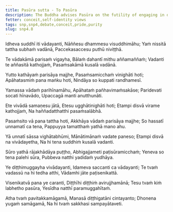 ```yaml
---
title: Pasūra sutta - To Pasūra
description: The Buddha advises Pasūra on the futility of engaging in debates and the dangers of becoming conceited.
fetter: conceit,self-identity views
tags: snp,snp4,debate,conceit,pride,purity
slug: snp4.8
---
```


Idheva suddhī iti vādayanti,
Nāññesu dhammesu visuddhimāhu;
Yaṁ nissitā tattha subhaṁ vadānā,
Paccekasaccesu puthū niviṭṭhā.

Te vādakāmā parisaṁ vigayha,
Bālaṁ dahantī mithu aññamaññaṁ;
Vadanti te aññasitā kathojjaṁ,
Pasaṁsakāmā kusalā vadānā.

Yutto kathāyaṁ parisāya majjhe,
Pasaṁsamicchaṁ vinighāti hoti;
Apāhatasmiṁ pana maṅku hoti,
Nindāya so kuppati randhamesī.

Yamassa vādaṁ parihīnamāhu,
Apāhataṁ pañhavimaṁsakāse;
Paridevati socati hīnavādo,
Upaccagā manti anutthunāti.

Ete vivādā samaṇesu jātā,
Etesu ugghātinighāti hoti;
Etampi disvā virame kathojjaṁ,
Na haññadatthatthi pasaṁsalābhā.

Pasaṁsito vā pana tattha hoti,
Akkhāya vādaṁ parisāya majjhe;
So hassatī unnamatī ca tena,
Pappuyya tamatthaṁ yathā mano ahu.

Yā unnatī sāssa vighātabhūmi,
Mānātimānaṁ vadate paneso;
Etampi disvā na vivādayetha,
Na hi tena suddhiṁ kusalā vadanti.

Sūro yathā rājakhādāya puṭṭho,
Abhigajjameti paṭisūramicchaṁ;
Yeneva so tena palehi sūra,
Pubbeva natthi yadidaṁ yudhāya.

Ye diṭṭhimuggayha vivādayanti,
Idameva saccanti ca vādayanti;
Te tvaṁ vadassū na hi tedha atthi,
Vādamhi jāte paṭisenikattā.

Visenikatvā pana ye caranti,
Diṭṭhīhi diṭṭhiṁ avirujjhamānā;
Tesu tvaṁ kiṁ labhetho pasūra,
Yesīdha natthī paramuggahītaṁ.

Atha tvaṁ pavitakkamāgamā,
Manasā diṭṭhigatāni cintayanto;
Dhonena yugaṁ samāgamā,
Na hi tvaṁ sakkhasi sampayātaveti.
